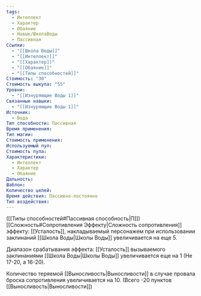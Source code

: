 ```yaml
---
tags:
  - Интеллект
  - Характер
  - Обаяние
  - Навык/ШколаВоды
  - Пассивная
Ссылки:
  - "[[Школа Воды]]"
  - "[[Интеллект]]"
  - "[[Характер]]"
  - "[[Обаяние]]"
  - "[[Типы способностей]]"
Стоимость: "30"
Стоимость выкупа: "55"
Уровни:
  - "[[Изнуряющие Воды 1]]"
Связанные навыки:
  - "[[Изнуряющие Воды 1]]"
Источник:
  - Вода
Тип способности: Пассивная
Время применения: 
Тип магии: 
Стоимость применения: 
Используемый пул: 
Стоимость пула: 
Характеристики:
  - Интеллект
  - Характер
  - Обаяние
Дальность: 
Шаблон: 
Количество целей: 
Время действия: Пассивно-постоянно
Тип воздействия:
---
```

([[Типы способностей#Пассивная способность|П]]) [[Сложность#Cопротивления Эффекту|Сложность сопротивления]] эффекту: [[Усталость]], накладываемый персонажем при использовании заклинаний [[Школа Воды|Школы Воды]] увеличивается на еще 5.

Диапазон срабатывания эффекта: [[Усталость]] вызываемого заклинаниями [[Школа Воды|Школы Воды]]  увеличивается еще на 1 (Не 17-20, а 16-20).

Количество теряемой [[Выносливость|Выносливости]] в случае провала броска сопротивления увеличивается на 10. (Всего -20 пунктов [[Выносливость|Выносливости]])